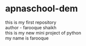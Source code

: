 # apnaschool-dem
this is my first repository
<br>
author - farooque shaikh
<br>
this is my new mini project of python
<br>
my name is farooque
